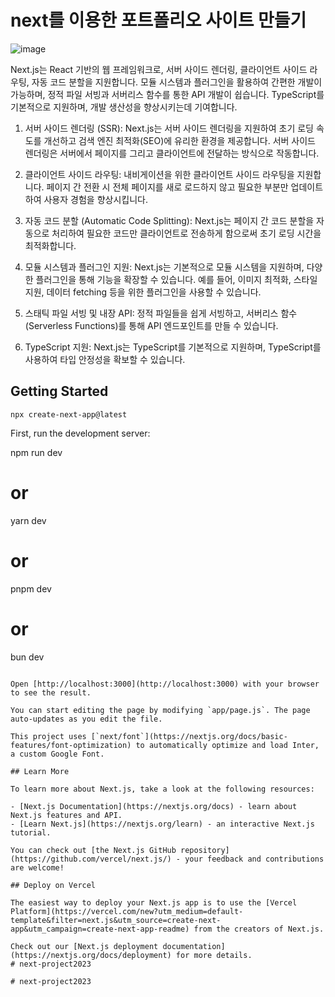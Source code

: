 # next를 이용한 포트폴리오 사이트 만들기
![image](https://github.com/uUZINN/next-project2023/assets/89904583/81e1c8b8-94da-42fb-84b0-a14377a32e5c)

Next.js는 React 기반의 웹 프레임워크로, 서버 사이드 렌더링, 클라이언트 사이드 라우팅, 자동 코드 분할을 지원합니다. 모듈 시스템과 플러그인을 활용하여 간편한 개발이 가능하며, 정적 파일 서빙과 서버리스 함수를 통한 API 개발이 쉽습니다. TypeScript를 기본적으로 지원하며, 개발 생산성을 향상시키는데 기여합니다.

1. 서버 사이드 렌더링 (SSR): Next.js는 서버 사이드 렌더링을 지원하여 초기 로딩 속도를 개선하고 검색 엔진 최적화(SEO)에 유리한 환경을 제공합니다. 서버 사이드 렌더링은 서버에서 페이지를 그리고 클라이언트에 전달하는 방식으로 작동합니다.

2. 클라이언트 사이드 라우팅: 내비게이션을 위한 클라이언트 사이드 라우팅을 지원합니다. 페이지 간 전환 시 전체 페이지를 새로 로드하지 않고 필요한 부분만 업데이트하여 사용자 경험을 향상시킵니다.

3. 자동 코드 분할 (Automatic Code Splitting): Next.js는 페이지 간 코드 분할을 자동으로 처리하여 필요한 코드만 클라이언트로 전송하게 함으로써 초기 로딩 시간을 최적화합니다.

4. 모듈 시스템과 플러그인 지원: Next.js는 기본적으로 모듈 시스템을 지원하며, 다양한 플러그인을 통해 기능을 확장할 수 있습니다. 예를 들어, 이미지 최적화, 스타일 지원, 데이터 fetching 등을 위한 플러그인을 사용할 수 있습니다.

5. 스태틱 파일 서빙 및 내장 API: 정적 파일들을 쉽게 서빙하고, 서버리스 함수 (Serverless Functions)를 통해 API 엔드포인트를 만들 수 있습니다.

6. TypeScript 지원: Next.js는 TypeScript를 기본적으로 지원하며, TypeScript를 사용하여 타입 안정성을 확보할 수 있습니다.

## Getting Started

`npx create-next-app@latest`

First, run the development server:

npm run dev
# or
yarn dev
# or
pnpm dev
# or
bun dev
```

Open [http://localhost:3000](http://localhost:3000) with your browser to see the result.

You can start editing the page by modifying `app/page.js`. The page auto-updates as you edit the file.

This project uses [`next/font`](https://nextjs.org/docs/basic-features/font-optimization) to automatically optimize and load Inter, a custom Google Font.

## Learn More

To learn more about Next.js, take a look at the following resources:

- [Next.js Documentation](https://nextjs.org/docs) - learn about Next.js features and API.
- [Learn Next.js](https://nextjs.org/learn) - an interactive Next.js tutorial.

You can check out [the Next.js GitHub repository](https://github.com/vercel/next.js/) - your feedback and contributions are welcome!

## Deploy on Vercel

The easiest way to deploy your Next.js app is to use the [Vercel Platform](https://vercel.com/new?utm_medium=default-template&filter=next.js&utm_source=create-next-app&utm_campaign=create-next-app-readme) from the creators of Next.js.

Check out our [Next.js deployment documentation](https://nextjs.org/docs/deployment) for more details.
#   n e x t - p r o j e c t 2 0 2 3 
 
 #   n e x t - p r o j e c t 2 0 2 3 
 
 
